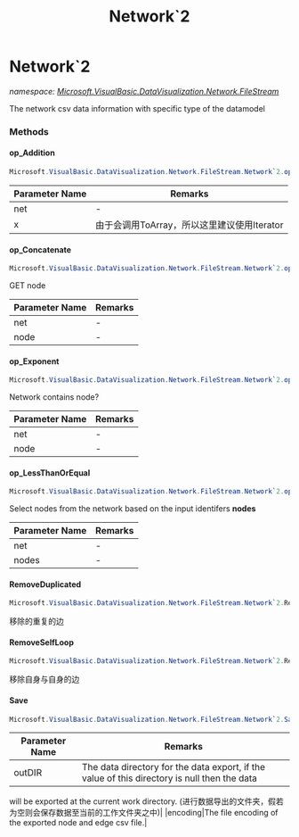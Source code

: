 ﻿---
title: Network`2
---

# Network`2
_namespace: [Microsoft.VisualBasic.DataVisualization.Network.FileStream](N-Microsoft.VisualBasic.DataVisualization.Network.FileStream.html)_

The network csv data information with specific type of the datamodel

### Methods

#### op_Addition
```csharp
Microsoft.VisualBasic.DataVisualization.Network.FileStream.Network`2.op_Addition(Microsoft.VisualBasic.DataVisualization.Network.FileStream.Network{`0,`1},System.Collections.Generic.IEnumerable{`1})
```


|Parameter Name|Remarks|
|--------------|-------|
|net|-|
|x|由于会调用ToArray，所以这里建议使用Iterator|


#### op_Concatenate
```csharp
Microsoft.VisualBasic.DataVisualization.Network.FileStream.Network`2.op_Concatenate(Microsoft.VisualBasic.DataVisualization.Network.FileStream.Network{`0,`1},System.String)
```
GET node

|Parameter Name|Remarks|
|--------------|-------|
|net|-|
|node|-|


#### op_Exponent
```csharp
Microsoft.VisualBasic.DataVisualization.Network.FileStream.Network`2.op_Exponent(Microsoft.VisualBasic.DataVisualization.Network.FileStream.Network{`0,`1},`0)
```
Network contains node?

|Parameter Name|Remarks|
|--------------|-------|
|net|-|
|node|-|


#### op_LessThanOrEqual
```csharp
Microsoft.VisualBasic.DataVisualization.Network.FileStream.Network`2.op_LessThanOrEqual(Microsoft.VisualBasic.DataVisualization.Network.FileStream.Network{`0,`1},System.Collections.Generic.IEnumerable{System.String})
```
Select nodes from the network based on the input identifers **nodes**

|Parameter Name|Remarks|
|--------------|-------|
|net|-|
|nodes|-|


#### RemoveDuplicated
```csharp
Microsoft.VisualBasic.DataVisualization.Network.FileStream.Network`2.RemoveDuplicated
```
移除的重复的边

#### RemoveSelfLoop
```csharp
Microsoft.VisualBasic.DataVisualization.Network.FileStream.Network`2.RemoveSelfLoop
```
移除自身与自身的边

#### Save
```csharp
Microsoft.VisualBasic.DataVisualization.Network.FileStream.Network`2.Save(System.String,System.Text.Encoding)
```


|Parameter Name|Remarks|
|--------------|-------|
|outDIR|The data directory for the data export, if the value of this directory is null then the data
 will be exported at the current work directory.
 (进行数据导出的文件夹，假若为空则会保存数据至当前的工作文件夹之中)|
|encoding|The file encoding of the exported node and edge csv file.|





